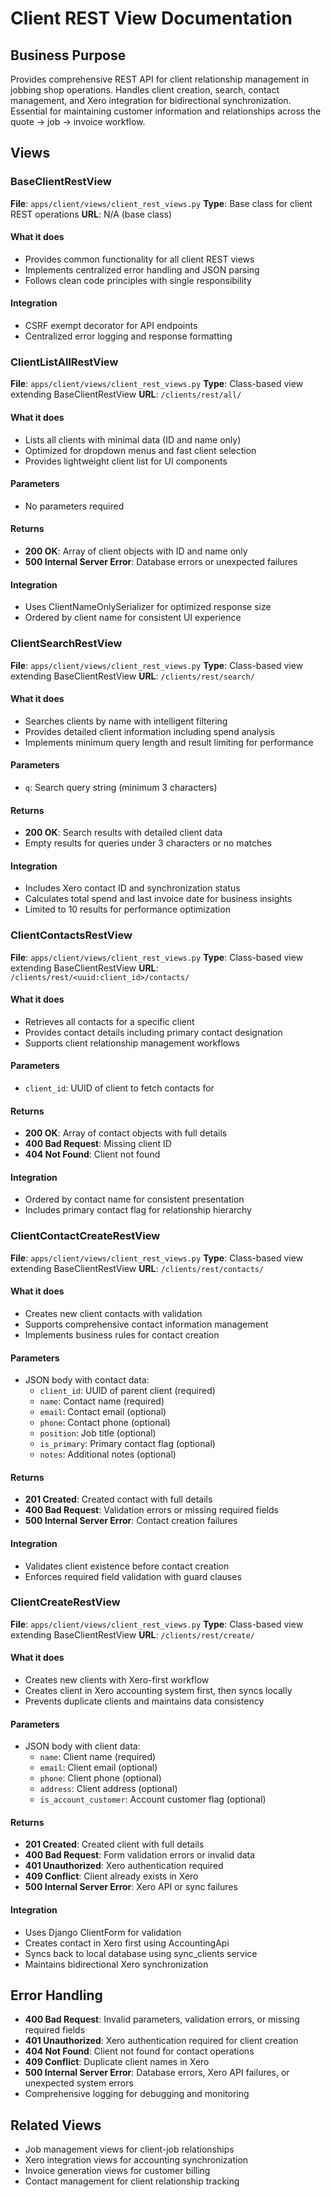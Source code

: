 # Client REST View Documentation

## Business Purpose
Provides comprehensive REST API for client relationship management in jobbing shop operations. Handles client creation, search, contact management, and Xero integration for bidirectional synchronization. Essential for maintaining customer information and relationships across the quote → job → invoice workflow.

## Views

### BaseClientRestView
**File**: `apps/client/views/client_rest_views.py`
**Type**: Base class for client REST operations
**URL**: N/A (base class)

#### What it does
- Provides common functionality for all client REST views
- Implements centralized error handling and JSON parsing
- Follows clean code principles with single responsibility

#### Integration
- CSRF exempt decorator for API endpoints
- Centralized error logging and response formatting

### ClientListAllRestView
**File**: `apps/client/views/client_rest_views.py`
**Type**: Class-based view extending BaseClientRestView
**URL**: `/clients/rest/all/`

#### What it does
- Lists all clients with minimal data (ID and name only)
- Optimized for dropdown menus and fast client selection
- Provides lightweight client list for UI components

#### Parameters
- No parameters required

#### Returns
- **200 OK**: Array of client objects with ID and name only
- **500 Internal Server Error**: Database errors or unexpected failures

#### Integration
- Uses ClientNameOnlySerializer for optimized response size
- Ordered by client name for consistent UI experience

### ClientSearchRestView
**File**: `apps/client/views/client_rest_views.py`
**Type**: Class-based view extending BaseClientRestView
**URL**: `/clients/rest/search/`

#### What it does
- Searches clients by name with intelligent filtering
- Provides detailed client information including spend analysis
- Implements minimum query length and result limiting for performance

#### Parameters
- `q`: Search query string (minimum 3 characters)

#### Returns
- **200 OK**: Search results with detailed client data
- Empty results for queries under 3 characters or no matches

#### Integration
- Includes Xero contact ID and synchronization status
- Calculates total spend and last invoice date for business insights
- Limited to 10 results for performance optimization

### ClientContactsRestView
**File**: `apps/client/views/client_rest_views.py`
**Type**: Class-based view extending BaseClientRestView
**URL**: `/clients/rest/<uuid:client_id>/contacts/`

#### What it does
- Retrieves all contacts for a specific client
- Provides contact details including primary contact designation
- Supports client relationship management workflows

#### Parameters
- `client_id`: UUID of client to fetch contacts for

#### Returns
- **200 OK**: Array of contact objects with full details
- **400 Bad Request**: Missing client ID
- **404 Not Found**: Client not found

#### Integration
- Ordered by contact name for consistent presentation
- Includes primary contact flag for relationship hierarchy

### ClientContactCreateRestView
**File**: `apps/client/views/client_rest_views.py`
**Type**: Class-based view extending BaseClientRestView
**URL**: `/clients/rest/contacts/`

#### What it does
- Creates new client contacts with validation
- Supports comprehensive contact information management
- Implements business rules for contact creation

#### Parameters
- JSON body with contact data:
  - `client_id`: UUID of parent client (required)
  - `name`: Contact name (required)
  - `email`: Contact email (optional)
  - `phone`: Contact phone (optional)
  - `position`: Job title (optional)
  - `is_primary`: Primary contact flag (optional)
  - `notes`: Additional notes (optional)

#### Returns
- **201 Created**: Created contact with full details
- **400 Bad Request**: Validation errors or missing required fields
- **500 Internal Server Error**: Contact creation failures

#### Integration
- Validates client existence before contact creation
- Enforces required field validation with guard clauses

### ClientCreateRestView
**File**: `apps/client/views/client_rest_views.py`
**Type**: Class-based view extending BaseClientRestView
**URL**: `/clients/rest/create/`

#### What it does
- Creates new clients with Xero-first workflow
- Creates client in Xero accounting system first, then syncs locally
- Prevents duplicate clients and maintains data consistency

#### Parameters
- JSON body with client data:
  - `name`: Client name (required)
  - `email`: Client email (optional)
  - `phone`: Client phone (optional)
  - `address`: Client address (optional)
  - `is_account_customer`: Account customer flag (optional)

#### Returns
- **201 Created**: Created client with full details
- **400 Bad Request**: Form validation errors or invalid data
- **401 Unauthorized**: Xero authentication required
- **409 Conflict**: Client already exists in Xero
- **500 Internal Server Error**: Xero API or sync failures

#### Integration
- Uses Django ClientForm for validation
- Creates contact in Xero first using AccountingApi
- Syncs back to local database using sync_clients service
- Maintains bidirectional Xero synchronization

## Error Handling
- **400 Bad Request**: Invalid parameters, validation errors, or missing required fields
- **401 Unauthorized**: Xero authentication required for client creation
- **404 Not Found**: Client not found for contact operations
- **409 Conflict**: Duplicate client names in Xero
- **500 Internal Server Error**: Database errors, Xero API failures, or unexpected system errors
- Comprehensive logging for debugging and monitoring

## Related Views
- Job management views for client-job relationships
- Xero integration views for accounting synchronization
- Invoice generation views for customer billing
- Contact management for client relationship tracking